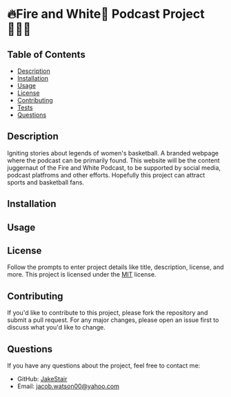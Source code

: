 # 🔥Fire and White🏀 Podcast Project⛹🏿‍♀️
  
  ## Table of Contents
  - [Description](#description)
  - [Installation](#installation)
  - [Usage](#usage)
  - [License](#license)
  - [Contributing](#contributing)
  - [Tests](#tests)
  - [Questions](#questions)

  ## Description
  Igniting stories about legends of women's basketball. A branded webpage where the podcast can be primarily found. This website will be the content juggernaut of the Fire and White Podcast, to be supported by social media, podcast platfroms and other efforts. Hopefully this project can attract sports and basketball fans.

  ## Installation

  ## Usage

  ## License
  Follow the prompts to enter project details like title, description, license, and more.
  This project is licensed under the [MIT](https://opensource.org/licenses/MIT) license.

  ## Contributing
  If you'd like to contribute to this project, please fork the repository and submit a pull request. For any major changes, please open an issue first to discuss what you'd like to change.

  ## Questions
  If you have any questions about the project, feel free to contact me:
  - GitHub: [JakeStair](https://github.com/JakeStair)
  - Email: jacob.watson00@yahoo.com
  